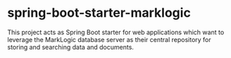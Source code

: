 # spring-boot-starter-marklogic

This project acts as Spring Boot starter for web applications
which want to leverage the MarkLogic database server as their
central repository for storing and searching data and documents.
